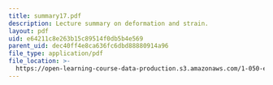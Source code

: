 ```yaml
---
title: summary17.pdf
description: Lecture summary on deformation and strain.
layout: pdf
uid: e64211c8e263b15c89514f0db5b4e569
parent_uid: dec40ff4e8ca636fc6dbd88880914a96
file_type: application/pdf
file_location: >-
  https://open-learning-course-data-production.s3.amazonaws.com/1-050-engineering-mechanics-i-fall-2007/e64211c8e263b15c89514f0db5b4e569_summary17.pdf
---
```


